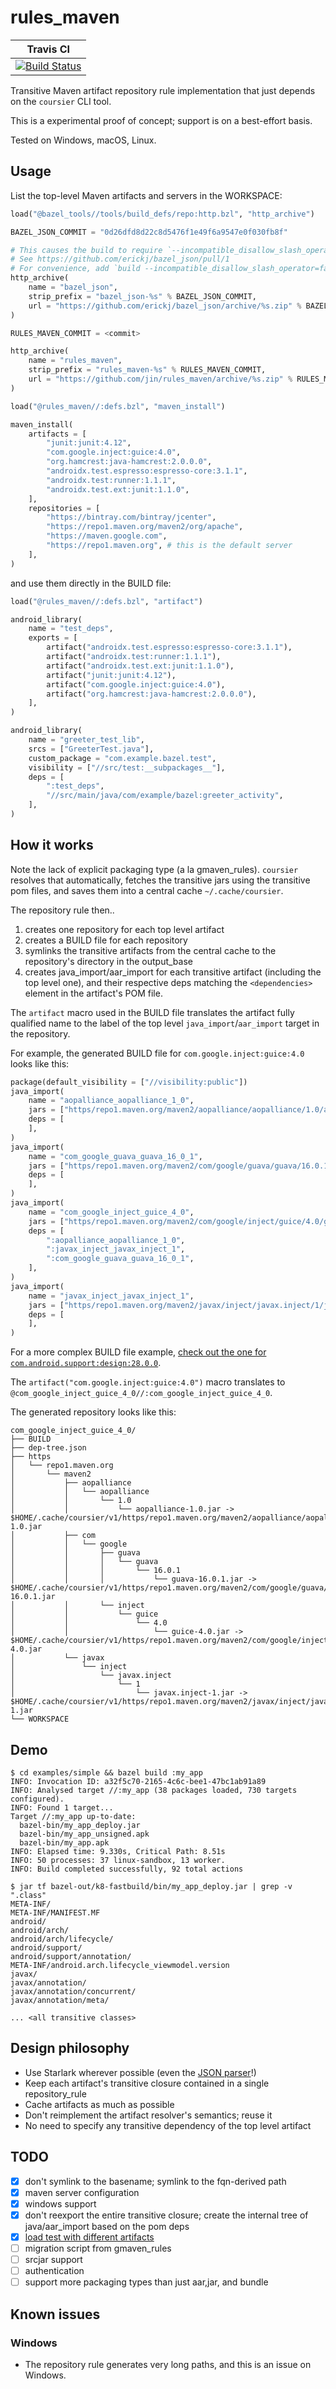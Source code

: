 # rules_maven

| Travis CI                                                                                                         |
| -----                                                                                                             |
| [![Build Status](https://travis-ci.org/jin/rules_maven.svg?branch=master)](https://travis-ci.org/jin/rules_maven) |

Transitive Maven artifact repository rule implementation that just depends on
the `coursier` CLI tool.

This is a experimental proof of concept; support is on a best-effort basis.

Tested on Windows, macOS, Linux. 

## Usage

List the top-level Maven artifacts and servers in the WORKSPACE:

```python
load("@bazel_tools//tools/build_defs/repo:http.bzl", "http_archive")

BAZEL_JSON_COMMIT = "0d26dfd8d22c8d5476f1e49f6a9547e0f030fb8f"

# This causes the build to require `--incompatible_disallow_slash_operator=false`.
# See https://github.com/erickj/bazel_json/pull/1
# For convenience, add `build --incompatible_disallow_slash_operator=false` to your .bazelrc.
http_archive(
    name = "bazel_json",
    strip_prefix = "bazel_json-%s" % BAZEL_JSON_COMMIT,
    url = "https://github.com/erickj/bazel_json/archive/%s.zip" % BAZEL_JSON_COMMIT,
)

RULES_MAVEN_COMMIT = <commit>

http_archive(
    name = "rules_maven",
    strip_prefix = "rules_maven-%s" % RULES_MAVEN_COMMIT,
    url = "https://github.com/jin/rules_maven/archive/%s.zip" % RULES_MAVEN_COMMIT,
)

load("@rules_maven//:defs.bzl", "maven_install")

maven_install(
    artifacts = [
        "junit:junit:4.12",
        "com.google.inject:guice:4.0",
        "org.hamcrest:java-hamcrest:2.0.0.0",
        "androidx.test.espresso:espresso-core:3.1.1",
        "androidx.test:runner:1.1.1",
        "androidx.test.ext:junit:1.1.0",
    ],
    repositories = [
        "https://bintray.com/bintray/jcenter",
        "https://repo1.maven.org/maven2/org/apache",
        "https://maven.google.com",
        "https://repo1.maven.org", # this is the default server
    ],
)
```

and use them directly in the BUILD file:

```python
load("@rules_maven//:defs.bzl", "artifact")

android_library(
    name = "test_deps",
    exports = [
        artifact("androidx.test.espresso:espresso-core:3.1.1"),
        artifact("androidx.test:runner:1.1.1"),
        artifact("androidx.test.ext:junit:1.1.0"),
        artifact("junit:junit:4.12"),
        artifact("com.google.inject:guice:4.0"),
        artifact("org.hamcrest:java-hamcrest:2.0.0.0"),
    ],
)

android_library(
    name = "greeter_test_lib",
    srcs = ["GreeterTest.java"],
    custom_package = "com.example.bazel.test",
    visibility = ["//src/test:__subpackages__"],
    deps = [
        ":test_deps",
        "//src/main/java/com/example/bazel:greeter_activity",
    ],
)
```

## How it works

Note the lack of explicit packaging type (a la gmaven_rules). `coursier`
resolves that automatically, fetches the transitive jars using the transitive
pom files, and saves them into a central cache `~/.cache/coursier`.

The repository rule then..

1. creates one repository for each top level artifact
1. creates a BUILD file for each repository
1. symlinks the transitive artifacts from the central cache to the repository's
   directory in the output_base
1. creates java_import/aar_import for each transitive artifact (including the
   top level one), and their respective deps matching the `<dependencies>`
   element in the artifact's POM file.

The `artifact` macro used in the BUILD file translates the artifact fully
qualified name to the label of the top level `java_import`/`aar_import` target
in the repository.

For example, the generated BUILD file for `com.google.inject:guice:4.0` looks like this:

```python
package(default_visibility = ["//visibility:public"])
java_import(
	name = "aopalliance_aopalliance_1_0",
	jars = ["https/repo1.maven.org/maven2/aopalliance/aopalliance/1.0/aopalliance-1.0.jar"],
	deps = [
	],
)
java_import(
	name = "com_google_guava_guava_16_0_1",
	jars = ["https/repo1.maven.org/maven2/com/google/guava/guava/16.0.1/guava-16.0.1.jar"],
	deps = [
	],
)
java_import(
	name = "com_google_inject_guice_4_0",
	jars = ["https/repo1.maven.org/maven2/com/google/inject/guice/4.0/guice-4.0.jar"],
	deps = [
		":aopalliance_aopalliance_1_0",
		":javax_inject_javax_inject_1",
		":com_google_guava_guava_16_0_1",
	],
)
java_import(
	name = "javax_inject_javax_inject_1",
	jars = ["https/repo1.maven.org/maven2/javax/inject/javax.inject/1/javax.inject-1.jar"],
	deps = [
	],
)
```

For a more complex BUILD file example, [check out the one for `com.android.support:design:28.0.0`](https://gist.github.com/jin/54f19e344db2ba930789bc3700b2838c).

The `artifact("com.google.inject:guice:4.0")` macro translates to
`@com_google_inject_guice_4_0//:com_google_inject_guice_4_0`.

The generated repository looks like this:

```
com_google_inject_guice_4_0/
├── BUILD
├── dep-tree.json
├── https
│   └── repo1.maven.org
│       └── maven2
│           ├── aopalliance
│           │   └── aopalliance
│           │       └── 1.0
│           │           └── aopalliance-1.0.jar -> $HOME/.cache/coursier/v1/https/repo1.maven.org/maven2/aopalliance/aopalliance/1.0/aopalliance-1.0.jar
│           ├── com
│           │   └── google
│           │       ├── guava
│           │       │   └── guava
│           │       │       └── 16.0.1
│           │       │           └── guava-16.0.1.jar -> $HOME/.cache/coursier/v1/https/repo1.maven.org/maven2/com/google/guava/guava/16.0.1/guava-16.0.1.jar
│           │       └── inject
│           │           └── guice
│           │               └── 4.0
│           │                   └── guice-4.0.jar -> $HOME/.cache/coursier/v1/https/repo1.maven.org/maven2/com/google/inject/guice/4.0/guice-4.0.jar
│           └── javax
│               └── inject
│                   └── javax.inject
│                       └── 1
│                           └── javax.inject-1.jar -> $HOME/.cache/coursier/v1/https/repo1.maven.org/maven2/javax/inject/javax.inject/1/javax.inject-1.jar
└── WORKSPACE
```

## Demo

```shell
$ cd examples/simple && bazel build :my_app
INFO: Invocation ID: a32f5c70-2165-4c6c-bee1-47bc1ab91a89
INFO: Analysed target //:my_app (38 packages loaded, 730 targets configured).
INFO: Found 1 target...
Target //:my_app up-to-date:
  bazel-bin/my_app_deploy.jar
  bazel-bin/my_app_unsigned.apk
  bazel-bin/my_app.apk
INFO: Elapsed time: 9.330s, Critical Path: 8.51s
INFO: 50 processes: 37 linux-sandbox, 13 worker.
INFO: Build completed successfully, 92 total actions

$ jar tf bazel-out/k8-fastbuild/bin/my_app_deploy.jar | grep -v ".class"
META-INF/
META-INF/MANIFEST.MF
android/
android/arch/
android/arch/lifecycle/
android/support/
android/support/annotation/
META-INF/android.arch.lifecycle_viewmodel.version
javax/
javax/annotation/
javax/annotation/concurrent/
javax/annotation/meta/

... <all transitive classes>
```

## Design philosophy

- Use Starlark wherever possible (even the [JSON parser](https://github.com/erickj/bazel_json)!)
- Keep each artifact's transitive closure contained in a single repository_rule
- Cache artifacts as much as possible
- Don't reimplement the artifact resolver's semantics; reuse it
- No need to specify any transitive dependency of the top level artifact

## TODO

- [x] don't symlink to the basename; symlink to the fqn-derived path
- [x] maven server configuration
- [x] windows support
- [x] don't reexport the entire transitive closure; create the internal tree of java/aar_import based on the pom deps
- [x] [load test with different artifacts](./WORKSPACE)
- [ ] migration script from gmaven_rules 
- [ ] srcjar support
- [ ] authentication
- [ ] support more packaging types than just aar,jar, and bundle

## Known issues

### Windows

- The repository rule generates very long paths, and this is an issue on Windows.

